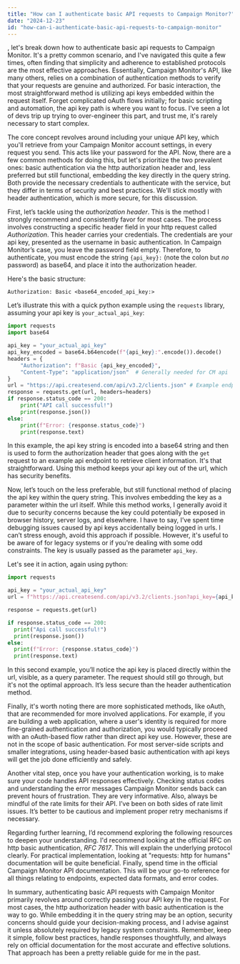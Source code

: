 ```yaml
---
title: "How can I authenticate basic API requests to Campaign Monitor?"
date: "2024-12-23"
id: "how-can-i-authenticate-basic-api-requests-to-campaign-monitor"
---
```


, let's break down how to authenticate basic api requests to Campaign Monitor. It's a pretty common scenario, and I've navigated this quite a few times, often finding that simplicity and adherence to established protocols are the most effective approaches. Essentially, Campaign Monitor's API, like many others, relies on a combination of authentication methods to verify that your requests are genuine and authorized. For basic interaction, the most straightforward method is utilizing api keys embedded within the request itself. Forget complicated oAuth flows initially; for basic scripting and automation, the api key path is where you want to focus. I've seen a lot of devs trip up trying to over-engineer this part, and trust me, it's rarely necessary to start complex.

The core concept revolves around including your unique API key, which you'll retrieve from your Campaign Monitor account settings, in every request you send. This acts like your password for the API. Now, there are a few common methods for doing this, but let's prioritize the two prevalent ones: basic authentication via the http authorization header and, less preferred but still functional, embedding the key directly in the query string. Both provide the necessary credentials to authenticate with the service, but they differ in terms of security and best practices. We'll stick mostly with header authentication, which is more secure, for this discussion.

First, let’s tackle using the *authorization header*. This is the method I strongly recommend and consistently favor for most cases. The process involves constructing a specific header field in your http request called *Authorization*. This header carries your credentials. The credentials are your api key, presented as the username in basic authentication. In Campaign Monitor’s case, you leave the password field empty. Therefore, to authenticate, you must encode the string `{api_key}:` (note the colon but *no* password) as base64, and place it into the authorization header.

Here's the basic structure:

```
Authorization: Basic <base64_encoded_api_key:>
```

Let’s illustrate this with a quick python example using the `requests` library, assuming your api key is `your_actual_api_key`:

```python
import requests
import base64

api_key = "your_actual_api_key"
api_key_encoded = base64.b64encode(f"{api_key}:".encode()).decode()
headers = {
    "Authorization": f"Basic {api_key_encoded}",
    "Content-Type": "application/json"  # Generally needed for CM api
}
url = "https://api.createsend.com/api/v3.2/clients.json" # Example endpoint
response = requests.get(url, headers=headers)
if response.status_code == 200:
    print("API call successful!")
    print(response.json())
else:
    print(f"Error: {response.status_code}")
    print(response.text)
```
In this example, the api key string is encoded into a base64 string and then is used to form the authorization header that goes along with the `get` request to an example api endpoint to retrieve client information. It's that straightforward. Using this method keeps your api key out of the url, which has security benefits.

Now, let’s touch on the less preferable, but still functional method of placing the api key within the query string. This involves embedding the key as a parameter within the url itself. While this method works, I generally avoid it due to security concerns because the key could potentially be exposed in browser history, server logs, and elsewhere. I have to say, I’ve spent time debugging issues caused by api keys accidentally being logged in urls. I can’t stress enough, avoid this approach if possible. However, it's useful to be aware of for legacy systems or if you're dealing with some odd constraints.
The key is usually passed as the parameter `api_key`.

Let's see it in action, again using python:
```python
import requests

api_key = "your_actual_api_key"
url = f"https://api.createsend.com/api/v3.2/clients.json?api_key={api_key}"

response = requests.get(url)

if response.status_code == 200:
  print("Api call successful!")
  print(response.json())
else:
  print(f"Error: {response.status_code}")
  print(response.text)
```

In this second example, you’ll notice the api key is placed directly within the url, visible, as a query parameter. The request should still go through, but it's not the optimal approach. It’s less secure than the header authentication method.

Finally, it's worth noting there are more sophisticated methods, like oAuth, that are recommended for more involved applications. For example, if you are building a web application, where a user's identity is required for more fine-grained authentication and authorization, you would typically proceed with an oAuth-based flow rather than direct api key use. However, these are not in the scope of basic authentication. For most server-side scripts and smaller integrations, using header-based basic authentication with api keys will get the job done efficiently and safely.

Another vital step, once you have your authentication working, is to make sure your code handles API responses effectively. Checking status codes and understanding the error messages Campaign Monitor sends back can prevent hours of frustration. They are very informative. Also, always be mindful of the rate limits for their API. I’ve been on both sides of rate limit issues. It’s better to be cautious and implement proper retry mechanisms if necessary.

Regarding further learning, I’d recommend exploring the following resources to deepen your understanding. I'd recommend looking at the official RFC on http basic authentication, *RFC 7617*. This will explain the underlying protocol clearly. For practical implementation, looking at "requests: http for humans" documentation will be quite beneficial. Finally, spend time in the official Campaign Monitor API documentation. This will be your go-to reference for all things relating to endpoints, expected data formats, and error codes.

In summary, authenticating basic API requests with Campaign Monitor primarily revolves around correctly passing your API key in the request. For most cases, the http authorization header with basic authentication is the way to go. While embedding it in the query string may be an option, security concerns should guide your decision-making process, and I advise against it unless absolutely required by legacy system constraints. Remember, keep it simple, follow best practices, handle responses thoughtfully, and always rely on official documentation for the most accurate and effective solutions. That approach has been a pretty reliable guide for me in the past.
